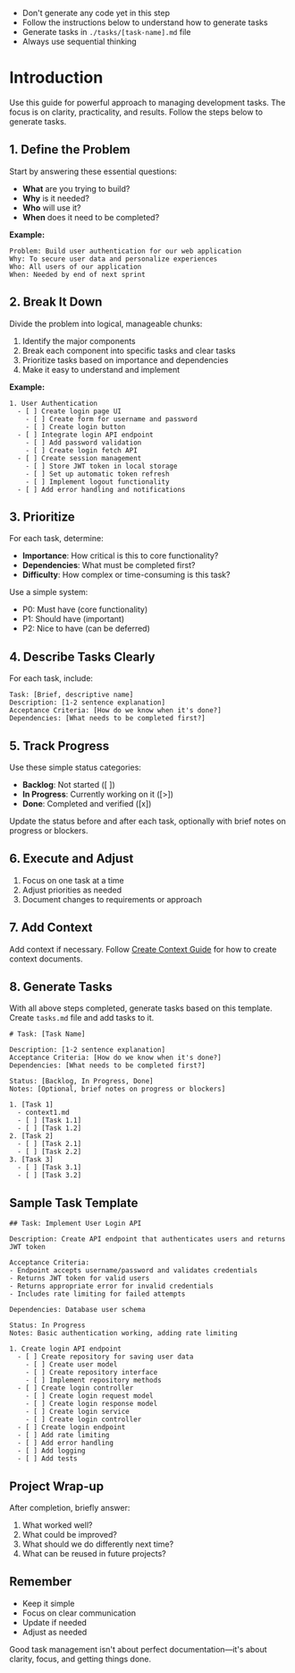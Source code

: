 
- Don't generate any code yet in this step
- Follow the instructions below to understand how to generate tasks
- Generate tasks in `./tasks/[task-name].md` file
- Always use sequential thinking

# Introduction

Use this guide for powerful approach to managing development tasks. The focus is on clarity, practicality, and results. Follow the steps below to generate tasks.

## 1. Define the Problem

Start by answering these essential questions:

- **What** are you trying to build?
- **Why** is it needed?
- **Who** will use it?
- **When** does it need to be completed?

**Example:**
```
Problem: Build user authentication for our web application
Why: To secure user data and personalize experiences
Who: All users of our application
When: Needed by end of next sprint
```

## 2. Break It Down

Divide the problem into logical, manageable chunks:

1. Identify the major components
2. Break each component into specific tasks and clear tasks
3. Prioritize tasks based on importance and dependencies
4. Make it easy to understand and implement

**Example:**
```
1. User Authentication
  - [ ] Create login page UI
    - [ ] Create form for username and password
    - [ ] Create login button
  - [ ] Integrate login API endpoint
    - [ ] Add password validation
    - [ ] Create login fetch API
  - [ ] Create session management
    - [ ] Store JWT token in local storage
    - [ ] Set up automatic token refresh
    - [ ] Implement logout functionality
  - [ ] Add error handling and notifications
```

## 3. Prioritize

For each task, determine:

- **Importance**: How critical is this to core functionality?
- **Dependencies**: What must be completed first?
- **Difficulty**: How complex or time-consuming is this task?

Use a simple system:
- P0: Must have (core functionality)
- P1: Should have (important)
- P2: Nice to have (can be deferred)

## 4. Describe Tasks Clearly

For each task, include:

```
Task: [Brief, descriptive name]
Description: [1-2 sentence explanation]
Acceptance Criteria: [How do we know when it's done?]
Dependencies: [What needs to be completed first?]
```
## 5. Track Progress

Use these simple status categories:

- **Backlog**: Not started ([ ])
- **In Progress**: Currently working on it ([>])
- **Done**: Completed and verified ([x])

Update the status before and after each task, optionally with brief notes on progress or blockers.

## 6. Execute and Adjust

1. Focus on one task at a time
2. Adjust priorities as needed
3. Document changes to requirements or approach

## 7. Add Context

Add context if necessary. Follow [Create Context Guide](generate-context.mdc) for how to create context documents.

## 8. Generate Tasks

With all above steps completed, generate tasks based on this template. Create `tasks.md` file and add tasks to it.

```
# Task: [Task Name]

Description: [1-2 sentence explanation]
Acceptance Criteria: [How do we know when it's done?]
Dependencies: [What needs to be completed first?]

Status: [Backlog, In Progress, Done]
Notes: [Optional, brief notes on progress or blockers]

1. [Task 1]
  - context1.md
  - [ ] [Task 1.1]
  - [ ] [Task 1.2]
2. [Task 2]
  - [ ] [Task 2.1]
  - [ ] [Task 2.2]
3. [Task 3]
  - [ ] [Task 3.1]
  - [ ] [Task 3.2]
```

## Sample Task Template

```
## Task: Implement User Login API

Description: Create API endpoint that authenticates users and returns JWT token

Acceptance Criteria:
- Endpoint accepts username/password and validates credentials
- Returns JWT token for valid users
- Returns appropriate error for invalid credentials
- Includes rate limiting for failed attempts

Dependencies: Database user schema

Status: In Progress
Notes: Basic authentication working, adding rate limiting

1. Create login API endpoint
  - [ ] Create repository for saving user data
    - [ ] Create user model
    - [ ] Create repository interface
    - [ ] Implement repository methods
  - [ ] Create login controller
    - [ ] Create login request model
    - [ ] Create login response model
    - [ ] Create login service
    - [ ] Create login controller
  - [ ] Create login endpoint
  - [ ] Add rate limiting
  - [ ] Add error handling
  - [ ] Add logging
  - [ ] Add tests
```

## Project Wrap-up

After completion, briefly answer:

1. What worked well?
2. What could be improved?
3. What should we do differently next time?
4. What can be reused in future projects?

## Remember

- Keep it simple
- Focus on clear communication
- Update if needed
- Adjust as needed

Good task management isn't about perfect documentation—it's about clarity, focus, and getting things done.


